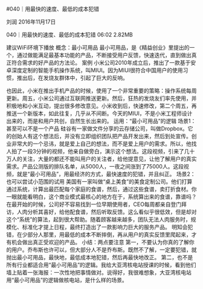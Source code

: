#040｜用最快的速度、最低的成本犯错


刘润
2016年11月17日

040｜用最快的速度、最低的成本犯错
06:02 2.82MB

建议WiFi环境下播放
概念：最小可用品
最小可用品，是《精益创业》里提出的一个，通过做能满足最基本功能的产品，不断接受用户反馈，快速迭代，直到做出真正符合需求的好产品的方法论。
案例
小米公司2010年成立后，推出了一款基于安卓深度定制的智能手机操作系统，叫MIUI。因为MIUI很符合中国用户的使用习惯，推出后，在发烧友群体中，引起了巨大的反响。

也因此，小米在推出手机产品的时候，使用了一个非常重要的策略：操作系统每周更新。周五，小米公司通过互联网推送更新。然后，狂热的发烧友们率先使用，并积极地和小米互动，提出很多修改意见。小米收到后，快速修改，第二个周五，再推送一个新版本，如此往复，几乎从不间断。今天的MIUI，不是小米工程师设计出来的，而是和用户共创，自然生长出来的。
运用：“最小可用品”的逻辑
场景1：甚至可以不是一个产品
硅谷有一家做文件分享的云存储公司，叫做Dropbox。它的创始人有这个想法后，并没有立即组织团队把产品开发出来，然后到处宣传。创业非常大的一个忌讳，就是爱上自己的想法，而不是爱上用户的需求。所以，他找人拍了一段3分钟的视频，他亲自做旁白，演示这个想法。这段视频，引来了几十万人的关注，大量的都还不能叫用户的关注者，给他提意见，让他了解用户的真实需求。产品公测版的排队名单，从5000人，一夜之间涨到了75000人。这段视频，就是“最小可用品”，用最经济的方式，最快速度的犯错，并且纠正。
场景2：也可以尝试小范围的试用
美国有一家叫做“桌上美食”的美食定制公司。他们打算通过系统，计算出最匹配每个家庭的食谱，然后，通过这些食谱，卖打折食材。你一眼就能看明白，这个商业模式最核心的地方在于，系统算出来的食谱，靠谱吗？ 
在最开始的时候，公司好不容易找到一位早期使用者，CEO每周都亲自登门拜访，人肉分析其喜好，给他配食谱，然后听取反馈。这么看似乎很低效，但是却对这个“系统”的算法，起到很大帮助。随着顾客越来越多，团队无法人肉服务时，规模化、标准化才提上日程，最终打造出了一款影响力巨大的服务产品。
明知会犯错，在少部分人那里，用最低的成本不断摔倒，再从用户的真实反馈里爬起来，才有机会做出真正受欢迎的产品。
小结：两点要注意
第一，不要认为你真的了解你的用户。乔布斯也许可以，但大部分人不是乔布斯。既然不了解，一定要犯错，就抛出最小可用品，最快地，最低成本地犯错，然后再最快地改正。
第二，也不是所有行业都适合用“最小可用品”的逻辑。我给大亚湾核电站授课的时候，看到他们墙上贴着一张海报：一次性地把事情做对。说得好，我很难想象，大亚湾核电站用“最小可用品”的逻辑做核电站，是什么样的场景。